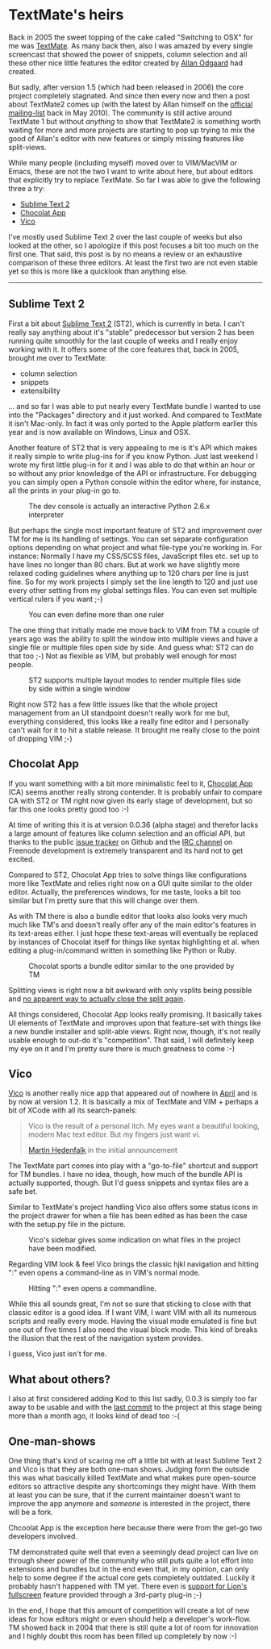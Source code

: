 # TextMate's heirs

Back in 2005 the sweet topping of the cake called "Switching to OSX" for me
was [TextMate][tm]. As many back then, also I was amazed by every single
screencast that showed the power of snippets, column selection and all these
other nice little features the editor created by [Allan Odgaard][ao] had
created.

But sadly, after version 1.5 (which had been released in 2006) the core
project completely stagnated. And since then every now and then a post about
TextMate2 comes up (with the latest by Allan himself on the [official
mailing-list](http://lists.macromates.com/textmate/2010-May/030942.html) back
in May 2010). The community is still active around TextMate 1 but without
*anything* to show that TextMate2 is something worth waiting for more and more
projects are starting to pop up trying to mix the good of Allan's editor with
new features or simply missing features like split-views.

While many people (including myself) moved over to VIM/MacVIM or Emacs, these
are not the two I want to write about here, but about editors that explicitly
try to replace TextMate. So far I was able to give the following three a try:

* [Sublime Text 2][st2]
* [Chocolat App][ca]
* [Vico][vico]

I've mostly used Sublime Text 2 over the last couple of weeks but also looked
at the other, so I apologize if this post focuses a bit too much on the first
one. That said, this post is by no means a review or an exhaustive comparison
of these three editors. At least the first two are not even stable yet so this
is more like a quicklook than anything else.

-------------------------------------------------------------------------------

## Sublime Text 2

First a bit about [Sublime Text 2][st2] (ST2), which is currently in beta. I
can't really say anything about it's "stable" predecessor but version 2 has
been running quite smoothly for the last couple of weeks and I really enjoy
working with it. It offers some of the core features that, back in 2005, brought
me over to TextMate:

* column selection
* snippets
* extensibility

... and so far I was able to put nearly every TextMate bundle I wanted to use
into the "Packages" directory and it just worked. And compared to TextMate it
isn't Mac-only. In fact it was only ported to the Apple platform earlier this
year and is now available on Windows, Linux and OSX.

Another feature of ST2 that is very appealing to me is it's API which makes it
really simple to write plug-ins for if you know Python. Just last weekend I
wrote my first little plug-in for it and I was able to do that within an hour
or so without any prior knowledge of the API or infrastructure. For debugging
you can simply open a Python console within the editor where, for instance,
all the prints in your plug-in go to.

<figure>
    <img src="st2-devconsole.png" alt="" />
    <figcaption>The dev console is actually an interactive Python 2.6.x
    interpreter</figcaption>
</figure>

But perhaps the single most important feature of ST2 and improvement over TM for me is its
handling of settings.  You can set separate configuration options depending on
what project and what file-type you're working in. For
instance: Normally I have my CSS/SCSS files, JavaScript files etc. set up to
have lines no longer than 80 chars. But at work we have slightly more relaxed
coding guidelines where anything up to 120 chars per line is just fine. So for
my work projects I simply set the line length to 120 and just use every other
setting from my global settings files. You can even set multiple vertical
rulers if you want ;-)

<figure>
    <img src="st2-multiple-rulers.png" alt="" />
    <figcaption>You can even define more than one ruler</figcaption>
</figure>

The one thing that initially made me move back to VIM from TM a couple of
years ago was the ability to split the window into multiple views and have a
single file or multiple files open side by side. And guess what: ST2 can do
that too ;-) Not as flexible as VIM, but probably well enough for most people.

<figure>
    <img src="st2-layout-modes.png" alt="" />
    <figcaption>ST2 supports multiple layout modes to render multiple
    files side by side within a single window</figcaption>
</figure>

Right now ST2 has a few little issues like that the whole project management
from an UI standpoint doesn't really work for me but, everything considered,
this looks like a really fine editor and I personally can't wait for it to hit
a stable release. It brought me really close to the point of dropping VIM ;-)

## Chocolat App

If you want something with a bit more minimalistic feel to it, [Chocolat App][ca]
(CA) seems another really strong contender. It is probably unfair to compare
CA with ST2 or TM right now given its early stage of development, but so far
this one looks pretty good too :-) 

At time of writing this it is at version 0.0.36 (alpha stage) and therefor
lacks a large amount of features like column selection and an official API,
but thanks to the public [issue tracker][ca_issues] on Github and the [IRC
channel][ca_irc] on Freenode development is extremely transparent and its hard
not to get excited.

Compared to ST2, Chocolat App tries to solve things like configurations more
like TextMate and relies right now on a GUI quite similar to the older editor.
Actually, the preferences windows, for me taste, looks a bit too similar but
I'm pretty sure that this will change over them.

As with TM there is also a bundle editor that looks also looks very much much
like TM's and doesn't really offer any of the main editor's features in its
text-areas either. I just hope these text-areas will eventually be replaced by
instances of Chocolat itself for things like syntax highlighting et al. when
editing a plug-in/command written in something like Python or Ruby.

<figure>
    <img src="choc-library.png" alt="" />
    <figcaption>Chocolat sports a bundle editor similar to the one provided by
    TM</figcaption>
</figure>

Splitting views is right now a bit awkward with only vsplits being possible and
[no apparent way to actually close the split again][3].

All things considered, Chocolat App looks really promising. It basically takes
UI elements of TextMate and improves upon that feature-set with things like a
new bundle installer and split-able views. Right now, though, it's not really
usable enough to out-do it's "competition". That said, I will definitely keep
my eye on it and I'm pretty sure there is much greatness to come :-)

## Vico

[Vico][vico] is another really nice app that appeared out of nowhere in
[April][vico_init] and is by now at version 1.2. It is basically a mix of
TextMate and VIM + perhaps a bit of XCode with all its search-panels:

<blockquote>
<p>Vico is the result of a personal itch. My eyes want a beautiful looking, modern Mac text editor. But my fingers just want vi.</p>
<quote><a href="http://blog.vicoapp.com/2011/04/Introducing-Vico">Martin Hedenfalk</a> in the initial announcement</quote>
</blockquote>

The TextMate part comes into play with a "go-to-file" shortcut and support for
TM bundles. I have no idea, though, how much of the bundle API is actually
supported, though. But I'd guess snippets and syntax files are a safe bet.

Similar to TextMate's project handling Vico also offers some status icons in
the project drawer for when a file has been edited as has been the case with
the setup.py file in the picture.

<figure>
    <img src="vico-modified.png" alt="" />
    <figcaption>Vico's sidebar gives some indication on what files in the
    project have been modified.</figcaption>
</figure>

Regarding VIM look & feel Vico brings the classic hjkl navigation and hitting
":" even opens a command-line as in VIM's normal mode.

<figure>
    <img src="vico-commandline.png" alt="" />
    <figcaption>Hitting ":" even opens a commandline.</figcaption>
</figure>

While this all sounds great, I'm not so sure that sticking to close with that
classic editor is a good idea. If I want VIM, I want VIM with all its numerous
scripts and really every mode. Having the visual mode emulated is fine but one
out of five times I also need the visual block mode. This kind of breaks the
illusion that the rest of the navigation system provides.

I guess, Vico just isn't for me.

## What about others?

I also at first considered adding Kod to this list sadly, 0.0.3 is simply too
far away to be usable and with the [last commit][2] to the project at this stage
being more than a month ago, it looks kind of dead too :-(

## One-man-shows

One thing that's kind of scaring me off a little bit with at least Sublime
Text 2 and Vico is that they are both one-man shows. Judging form the outside
this was what basically killed TextMate and what makes pure open-source
editors so attractive despite any shortcomings they might have. With them at
least you can be sure, that if the current maintainer doesn't want to improve
the app anymore and *someone* is interested in the project, there will be a fork.

Chcoolat App is the exception here because there were from the get-go two
developers involved.

TM demonstrated quite well that even a seemingly dead project can live on
through sheer power of the community who still puts quite a lot effort into
extensions and bundles but in the end even that, in my opinion, can only help
to some degree if the actual core gets completely outdated. Luckily it
probably hasn't happened with TM yet. There even is [support for Lion's
fullscreen][tm_fullscreen] feature provided through a 3rd-party plug-in ;-)

In the end, I hope that this amount of competition will create a lot of new
ideas for how editors might or even should help a developer's work-flow. TM
showed back in 2004 that there is still quite a lot of room for innovation and
I highly doubt this room has been filled up completely by now :-)

[st2]: http://www.sublimetext.com/2
[ca]: http://chocolatapp.com/
[ca_issues]: http://github.com/fileability/chocolat-public/issues
[ca_irc]: irc://irc.freenode.net/%23%23chocolatapp
[tm]: http://macromates.com/
[tm_fullscreen]: https://github.com/enormego/EGOTextMateFullScreen
[ao]: http://twitter.com/sorbits
[vico]: http://www.vicoapp.com/
[vico_init]: http://blog.vicoapp.com/2011/04/Introducing-Vico

[2]: https://github.com/rsms/kod/commit/6043dcb673c3431e5f4cbcad3e3254560f7ca3bc
[3]: https://github.com/fileability/chocolat-public/issues/295
